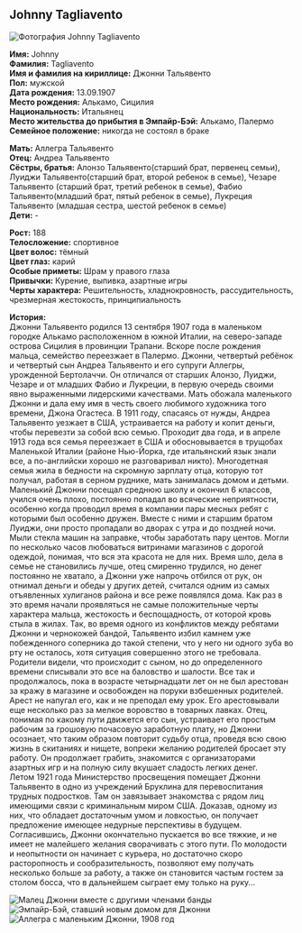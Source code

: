 ## Johnny Tagliavento

![Фотография Johnny Tagliavento](https://user-images.githubusercontent.com/36721814/40918081-ef16ca7a-680d-11e8-9657-d2602558a6a9.jpg)

**Имя:** Johnny  
**Фамилия:** Tagliavento  
**Имя и фамилия на кириллице:** Джонни Тальявенто  
**Пол:** мужской  
**Дата рождения:** 13.09.1907  
**Место рождения:** Алькамо, Сицилия  
**Национальность:** Итальянец  
**Место жительства до прибытия в Эмпайр-Бэй:** Алькамо, Палермо  
**Семейное положение:** никогда не состоял в браке

**Мать:** Аллегра Тальявенто  
**Отец:** Андреа Тальявенто  
**Сёстры, братья:** Алонзо Тальявенто(старший брат, первенец семьи), Луиджи Тальявенто(старший брат, второй ребенок в семье), Чезаре Тальявенто (старший брат, третий ребенок в семье), Фабио Тальявенто(младший брат, пятый ребенок в семье), Лукреция Тальявенто (младшая сестра, шестой ребенок в семье)  
**Дети:** -

**Рост:** 188  
**Телосложение:** спортивное  
**Цвет волос:** тёмный  
**Цвет глаз:** карий  
**Особые приметы:** Шрам у правого глаза  
**Привычки:** Курение, выпивка, азартные игры  
**Черты характера:** Решительность, хладнокровность, рассудительность, чрезмерная жестокость, принципиальность

**История:**  
Джонни Тальявенто родился 13 сентября 1907 года в маленьком городке Алькамо расположенном в южной Италии, на северо-западе острова Сицилия в провинции Трапани. Вскоре после рождения мальца, семейство переезжает в Палермо. Джонни, четвертый ребёнок и четвертый сын Андреа Тальявенто и его супруги Аллегры, урожденной Бертолаччи. Он отличался от старших Алонзо, Луиджи, Чезаре и от младших Фабио и Лукреции, в первую очередь своими явно выраженными лидерскими качествами. Мать обожала маленького Джонни и дала ему имя в честь своего любимого художника того времени, Джона Огастеса. В 1911 году, спасаясь от нужды, Андреа Тальявенто уезжает в США, устраивается на работу и копит деньги, чтобы перевезти за собой всю семью. Проходит два года, и в апреле 1913 года вся семья переезжает в США и обосновывается в трущобах Маленькой Италии (районе Нью-Йорка, где итальянский язык знали все, а по-английски хорошо не разговаривал никто). Многодетная семья жила в бедности на скромную зарплату отца, которую тот получал, работая в серном руднике, мать занималась домом и детьми. Маленький Джонни посещал среднюю школу и окончил 6 классов, учился очень плохо, постоянно попадал во всяческие неприятности, особенно когда проводил время в компании пары месных ребят с которыми был особенно дружен. Вместе с ними и старшим братом Луиджи, они просто пропадали во дворах с утра и до поздней ночи. Мыли стекла машин на заправке, чтобы заработать пару центов. Могли по несколько часов любоваться витринами магазинов с дорогой одеждой, понимая, что вся эта красота не для них. Время шло, дела в семье не становились лучше, отец смиренно трудился, но денег постоянно не хватало, а Джонни уже напрочь отбился от рук, он отнимал деньги и обеды у других детей, считался одним из самых отъявленных хулиганов района и все реже появлялся дома. Как раз в это время начали проявляться не самые положительные черты характера мальца, жестокость и беспощадность, от которой кровь стыла в жилах. Так, во время одного из конфликтов между ребятами Джонни и чернокожей бандой, Тальявенто избил камнем уже побежденного соперника до такой степени, что у него ни одного зуба во рту не осталось, хотя ситуация совершенно этого не требовала. Родители видели, что происходит с сыном, но до определенного времени списывали это все на баловство и шалости. Все так и продолжалось, пока в возрасте четырнадцати лет он не был арестован за кражу в магазине и освобожден на поруки взбешенных родителей. Арест не напугал его, как и не преподал ему урок. Его арестовывали еще несколько раз за мелкое воровство в товарных лавках. Отец, понимая по какому пути движется его сын, устраивает его простым рабочим за грошовую почасовую заработную плату, но Джонни осознает, что таким образом повторит судьбу отца, проведя всю свою жизнь в скитаниях и нищете, вопреки желанию родителей бросает эту работу. Он продолжает грабить, знакомится с организаторами азартных игр и на полную силу вкушает сладость легких денег.  
Летом 1921 года Министерство просвещения помещает Джонни Тальявенто в одно из учреждений Бруклина для перевоспитания трудных подростков. Там он завязывает знакомства с рядом лиц имеющими связи с криминальным миром США. Доказав, одному из них, что обладает достаточным умом и ловкостью, он получает предложение имеющее недурные перспективы в будущем. Согласившись, Джонни окончательно пускается во все тяжкие, и не имеет не малейшего желания сворачивать с этого пути. По молодости и неопытности он начинает с курьера, но достаточно скоро расторопность и сообразительность, позволяют ему получать несколько больше за работу, а также он становится частым гостем за столом босса, что в дальнейшем сыграет ему только на руку...

![Малец Джонни вместе с другими членами банды](https://user-images.githubusercontent.com/36721814/40916431-61a02f24-6808-11e8-9e9b-dd4fdabb91c1.jpg)
![Эмпайр-Бэй, ставший новым домом для Джонни](https://user-images.githubusercontent.com/36721814/40916432-61bed47e-6808-11e8-841c-c04798b23e1d.jpg)
![Аллегра с маленьким Джонни, 1908 год](https://user-images.githubusercontent.com/36721814/40916433-61dcf210-6808-11e8-87bd-8baa215ee988.jpg)